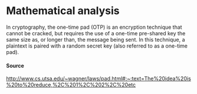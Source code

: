 # Mathematical analysis
In cryptography, the one-time pad (OTP) is an encryption technique that cannot be cracked, but requires the use of a one-time pre-shared key the same size as, or longer than, the message being sent. In this technique, a plaintext is paired with a random secret key (also referred to as a one-time pad).
#### Source
http://www.cs.utsa.edu/~wagner/laws/pad.html#:~:text=The%20idea%20is%20to%20reduce,%2C%201%2C%202%2C%20etc
